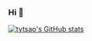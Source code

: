 ### Hi 👋

[![tytsao's GitHub stats](https://github-readme-stats.vercel.app/api?username=tytsao&show_icons=true&theme=monokai)](https://github.com/anuraghazra/github-readme-stats)

<!--
**tytsao/tytsao** is a ✨ _special_ ✨ repository because its `README.md` (this file) appears on your GitHub profile.

Here are some ideas to get you started:

- 🔭 I’m currently working on ...
- 🌱 I’m currently learning ...
- 👯 I’m looking to collaborate on ...
- 🤔 I’m looking for help with ...
- 💬 Ask me about ...
- 📫 How to reach me: ...
- 😄 Pronouns: ...
- ⚡ Fun fact: ...
-->
